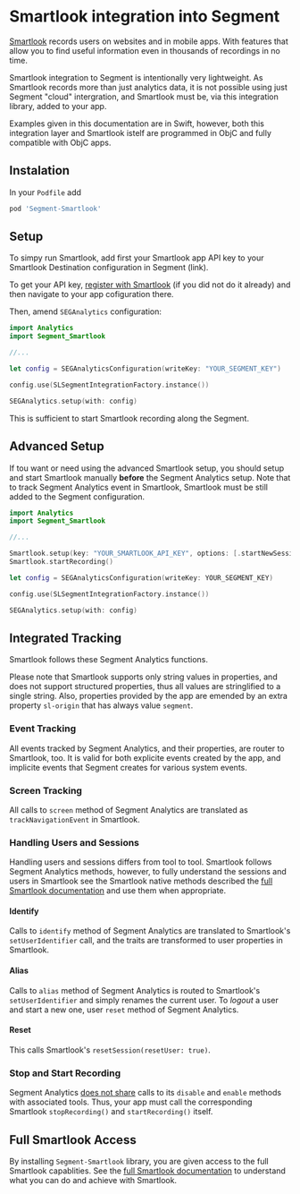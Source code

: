 # Smartlook integration into Segment

[Smartlook](https://smartlook.com) records users on websites and in mobile apps. With features that allow you to find useful information even in thousands of recordings in no time.

Smartlook integration to Segment is intentionally very lightweight. As Smartlook records more than just analytics data, it is not possible using just Segment "cloud" intergration, and Smartlook must be, via this integration library, added to your app.

Examples given in this documentation are in Swift, however, both this integration layer and Smartlook istelf are programmed in ObjC and fully compatible with ObjC apps.

## Instalation

In your `Podfile` add

```ruby
pod 'Segment-Smartlook'
```

## Setup

To simpy run Smartlook, add first your Smartlook app API key to your Smartlook Destination configuration in Segment (link). 

To get your API key, [register with Smartlook](https://smartlook.com) (if you did not do it already) and then navigate to your app cofiguration there.

Then, amend `SEGAnalytics` configuration:

```swift
import Analytics
import Segment_Smartlook

//...

let config = SEGAnalyticsConfiguration(writeKey: "YOUR_SEGMENT_KEY")

config.use(SLSegmentIntegrationFactory.instance())

SEGAnalytics.setup(with: config)
```
This is sufficient to start Smartlook recording along the Segment.

## Advanced Setup

If tou want or need using the advanced Smartlook setup, you should setup and start Smartlook manually **before** the Segment Analytics setup. Note that to track Segment Analytics event in Smartlook, Smartlook must be still added to the Segment configuration.

```swift
import Analytics
import Segment_Smartlook

//...

Smartlook.setup(key: "YOUR_SMARTLOOK_API_KEY", options: [.startNewSessionAndResetUser: true]);
Smartlook.startRecording()

let config = SEGAnalyticsConfiguration(writeKey: YOUR_SEGMENT_KEY)

config.use(SLSegmentIntegrationFactory.instance())

SEGAnalytics.setup(with: config)
```

## Integrated Tracking

Smartlook follows these Segment Analytics functions. 

Please note that Smartlook supports only string values in properties, and does not support structured properties, thus all values are stringlified to a single string. Also, properties provided by the app are emended by an extra property `sl-origin` that has always value `segment`. 

### Event Tracking

All events tracked by Segment Analytics, and their properties, are router to Smartlook, too. It is valid for both explicite events created by the app, and implicite events that Segment creates for various system events. 

### Screen Tracking

All calls to `screen` method of Segment Analytics are translated as `trackNavigationEvent` in Smartlook.

### Handling Users and Sessions

Handling users and sessions differs from tool to tool. Smartlook follows Segment Analytics methods, however, to fully understand the sessions and users in Smartlook see the Smartlook native methods described the [full Smartlook documentation](https://smartlook.github.io/docs/sdk/ios/) and use them when appropriate.

#### Identify

Calls to `identify` method of Segment Analytics are translated to Smartlook's `setUserIdentifier` call, and the traits are transformed to user properties in Smartlook. 

#### Alias

Calls to `alias` method of Segment Analytics is routed to Smartlook's `setUserIdentifier` and simply renames the current user. To *logout* a user and start a new one, user `reset` method of Segment Analytics.

#### Reset

This calls Smartlook's `resetSession(resetUser: true)`.

### Stop and Start Recording

Segment Analytics [does not share](https://segment.com/docs/connections/sources/catalog/libraries/mobile/ios/#disabling-data-collection-for-users-who-opt-out) calls to its `disable` and `enable` methods with associated tools. Thus, your app must call the corresponding Smartlook `stopRecording()` and `startRecording()` itself. 

## Full Smartlook Access

By installing `Segment-Smartlook` library, you are given access to the full Smartlook capablities. See the [full Smartlook documentation](https://smartlook.github.io/docs/sdk/ios/) to understand what you can do and achieve with Smartlook. 

